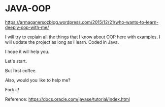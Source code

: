 # JAVA-OOP

https://armaganersozblog.wordpress.com/2015/12/21/who-wants-to-learn-deeply-oop-with-me/

I will try to explain all the things that I know about OOP here with examples. 
I will update the project as long as I learn.
Coded in Java.

I hope it will help you.

Let's start.

But first coffee.

Also, would you like to help me?

Fork it!

Reference: https://docs.oracle.com/javase/tutorial/index.html 
